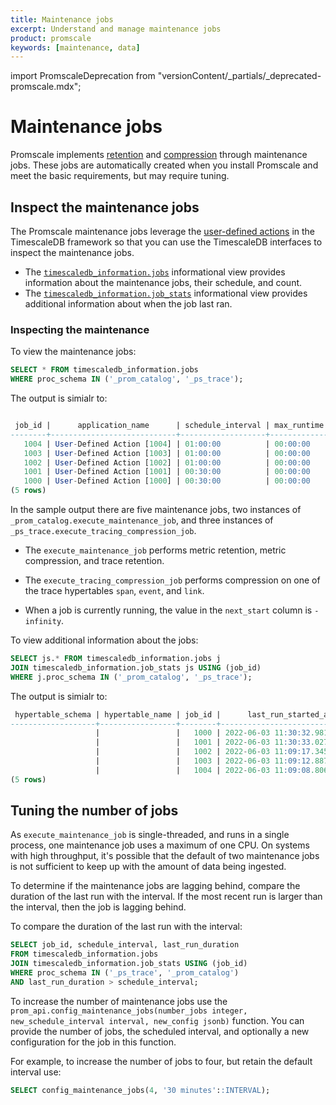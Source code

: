 ```yaml
---
title: Maintenance jobs
excerpt: Understand and manage maintenance jobs
product: promscale
keywords: [maintenance, data]
---
```


import PromscaleDeprecation from "versionContent/_partials/_deprecated-promscale.mdx";

# Maintenance jobs

<PromscaleDeprecation />

Promscale implements [retention][retention] and [compression][compression]
through maintenance jobs. These jobs are automatically created when you install
Promscale and meet the basic requirements, but may require tuning.

## Inspect the maintenance jobs

The Promscale maintenance jobs leverage the [user-defined
actions][user-defined-actions] in the TimescaleDB framework so that you can use
the TimescaleDB interfaces to inspect the maintenance jobs.

*   The [`timescaledb_information.jobs`][timescaledb_information.jobs]
informational view provides information about the maintenance jobs, their
schedule, and count.
*   The [`timescaledb_information.job_stats`][timescaledb_information.job_stats]
informational view provides additional information about when the job last ran.

### Inspecting the maintenance

To view the maintenance jobs:

```sql
SELECT * FROM timescaledb_information.jobs
WHERE proc_schema IN ('_prom_catalog', '_ps_trace');
```

The output is simialr to:

```sql

 job_id |      application_name      | schedule_interval | max_runtime | max_retries | retry_period |  proc_schema  |            proc_name            |  owner   | scheduled |                       config                       |          next_start           | hypertable_schema | hypertable_name
--------+----------------------------+-------------------+-------------+-------------+--------------+---------------+---------------------------------+----------+-----------+----------------------------------------------------+-------------------------------+-------------------+-----------------
   1004 | User-Defined Action [1004] | 01:00:00          | 00:00:00    |          -1 | 00:05:00     | _ps_trace     | execute_tracing_compression_job | postgres | t         | {"log_verbose": false, "hypertable_name": "link"}  | 2022-06-03 12:09:10.370909+00 |                   |
   1003 | User-Defined Action [1003] | 01:00:00          | 00:00:00    |          -1 | 00:05:00     | _ps_trace     | execute_tracing_compression_job | postgres | t         | {"log_verbose": false, "hypertable_name": "event"} | 2022-06-03 12:09:16.336568+00 |                   |
   1002 | User-Defined Action [1002] | 01:00:00          | 00:00:00    |          -1 | 00:05:00     | _ps_trace     | execute_tracing_compression_job | postgres | t         | {"log_verbose": false, "hypertable_name": "span"}  | 2022-06-03 12:09:23.121163+00 |                   |
   1001 | User-Defined Action [1001] | 00:30:00          | 00:00:00    |          -1 | 00:05:00     | _prom_catalog | execute_maintenance_job         | postgres | t         |                                                    | 2022-06-03 12:00:39.737209+00 |                   |
   1000 | User-Defined Action [1000] | 00:30:00          | 00:00:00    |          -1 | 00:05:00     | _prom_catalog | execute_maintenance_job         | postgres | t         |                                                    | 2022-06-03 12:00:39.782075+00 |                   |
(5 rows)
```

In the sample output there are five maintenance jobs, two instances of
`_prom_catalog.execute_maintenance_job`, and three instances of
`_ps_trace.execute_tracing_compression_job`.

*   The `execute_maintenance_job` performs metric retention, metric compression,
   and trace retention.

*   The `execute_tracing_compression_job` performs compression on one of the
   trace hypertables `span`, `event`, and `link`.

*   When a job is currently running, the value in the `next_start` column is
   `-infinity`.

To view additional information about the jobs:

```sql
SELECT js.* FROM timescaledb_information.jobs j
JOIN timescaledb_information.job_stats js USING (job_id)
WHERE j.proc_schema IN ('_prom_catalog', '_ps_trace');

```

The output is simialr to:

```sql
 hypertable_schema | hypertable_name | job_id |      last_run_started_at      |    last_successful_finish     | last_run_status | job_status | last_run_duration |          next_start           | total_runs | total_successes | total_failures
-------------------+-----------------+--------+-------------------------------+-------------------------------+-----------------+------------+-------------------+-------------------------------+------------+-----------------+----------------
                   |                 |   1000 | 2022-06-03 11:30:32.981935+00 | 2022-06-03 11:30:39.782075+00 | Success         | Scheduled  | 00:00:06.80014    | 2022-06-03 12:00:39.782075+00 |         74 |              74 |              0
                   |                 |   1001 | 2022-06-03 11:30:33.02772+00  | 2022-06-03 11:30:39.737209+00 | Success         | Scheduled  | 00:00:06.709489   | 2022-06-03 12:00:39.737209+00 |         74 |              74 |              0
                   |                 |   1002 | 2022-06-03 11:09:17.345948+00 | 2022-06-03 11:09:23.121163+00 | Success         | Scheduled  | 00:00:05.775215   | 2022-06-03 12:09:23.121163+00 |         41 |              41 |              0
                   |                 |   1003 | 2022-06-03 11:09:12.887644+00 | 2022-06-03 11:09:16.336568+00 | Success         | Scheduled  | 00:00:03.448924   | 2022-06-03 12:09:16.336568+00 |         41 |              41 |              0
                   |                 |   1004 | 2022-06-03 11:09:08.806099+00 | 2022-06-03 11:09:10.370909+00 | Success         | Scheduled  | 00:00:01.56481    | 2022-06-03 12:09:10.370909+00 |         41 |              41 |              0
(5 rows)
```

## Tuning the number of jobs

As `execute_maintenance_job` is single-threaded, and runs in a single process,
one maintenance job uses a maximum of one CPU. On systems with high throughput,
it's possible that the default of two maintenance jobs is not sufficient to keep
up with the amount of data being ingested.

To determine if the maintenance jobs are lagging behind, compare the duration of
the last run with the interval. If the most recent run is larger than the
interval, then the job is lagging behind.

To compare the duration of the last run with the interval:

```sql
SELECT job_id, schedule_interval, last_run_duration
FROM timescaledb_information.jobs
JOIN timescaledb_information.job_stats USING (job_id)
WHERE proc_schema IN ('_ps_trace', '_prom_catalog')
AND last_run_duration > schedule_interval;
```

To increase the number of maintenance jobs use the
`prom_api.config_maintenance_jobs(number_jobs integer, new_schedule_interval
interval, new_config jsonb)` function. You can provide the number of jobs, the
scheduled interval, and optionally a new configuration for the job in this
function.

For example, to increase the number of jobs to four, but retain the default
interval use:

```sql
SELECT config_maintenance_jobs(4, '30 minutes'::INTERVAL);
```

[compression]: /promscale/:currentVersion:/manage-data/compression/
[retention]: /promscale/:currentVersion:/manage-data/retention/
[timescaledb_information.job_stats]: /api/:currentVersion:/informational-views/job_stats/
[timescaledb_information.jobs]: /api/:currentVersion:/informational-views/jobs/
[user-defined-actions]: /timescaledb/:currentVersion:/overview/core-concepts/user-defined-actions/

